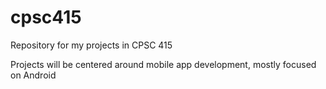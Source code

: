 # cpsc415
Repository for my projects in CPSC 415

Projects will be centered around mobile app development, mostly focused on Android
